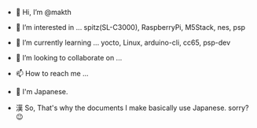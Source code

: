 - 👋 Hi, I’m @makth
- 👀 I’m interested in ... spitz(SL-C3000), RaspberryPi, M5Stack, nes, psp
- 🌱 I’m currently learning ... yocto, Linux, arduino-cli, cc65, psp-dev
- 💞️ I’m looking to collaborate on ...
- 📫 How to reach me ...


- :japan: I'm Japanese.
- 漢 So, That's why the documents I make basically use Japanese. sorry?:wink:

<!---
makth/makth is a ✨ special ✨ repository because its `README.md` (this file) appears on your GitHub profile.
You can click the Preview link to take a look at your changes.
--->
